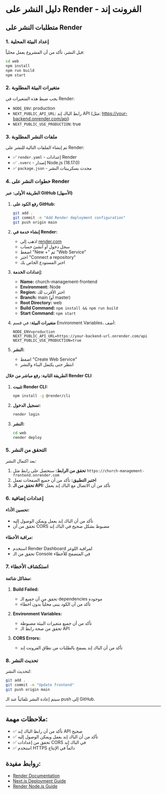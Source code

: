 # دليل النشر على Render - الفرونت إند

## متطلبات النشر على Render

### 1. إعداد البيئة المحلية
قبل النشر، تأكد من أن المشروع يعمل محلياً:

```bash
cd web
npm install
npm run build
npm start
```

### 2. متغيرات البيئة المطلوبة

يجب ضبط هذه المتغيرات في Render:

- `NODE_ENV`: production
- `NEXT_PUBLIC_API_URL`: رابط الباك إند API (مثل: https://your-backend.onrender.com/api)
- `NEXT_PUBLIC_USE_PRODUCTION`: true

### 3. ملفات النشر المطلوبة

تم إنشاء الملفات التالية للنشر على Render:

- ✅ `render.yaml` - إعدادات Render
- ✅ `.nvmrc` - إصدار Node.js (18.17.0)
- ✅ `package.json` - محدث بسكريبتات النشر

### 4. خطوات النشر على Render

#### الطريقة الأولى: عبر GitHub (الأسهل)

1. **رفع الكود على GitHub:**
   ```bash
   git add .
   git commit -m "Add Render deployment configuration"
   git push origin main
   ```

2. **إنشاء خدمة في Render:**
   - اذهب إلى [render.com](https://render.com)
   - سجل دخول أو أنشئ حساب
   - اضغط "New +" ثم "Web Service"
   - اختر "Connect a repository"
   - اختر المستودع الخاص بك

3. **إعدادات الخدمة:**
   - **Name:** church-management-frontend
   - **Environment:** Node
   - **Region:** اختر الأقرب لك
   - **Branch:** main (أو master)
   - **Root Directory:** web
   - **Build Command:** `npm install && npm run build`
   - **Start Command:** `npm start`

4. **متغيرات البيئة:**
   في قسم Environment Variables، أضف:
   ```
   NODE_ENV=production
   NEXT_PUBLIC_API_URL=https://your-backend-url.onrender.com/api
   NEXT_PUBLIC_USE_PRODUCTION=true
   ```

5. **النشر:**
   - اضغط "Create Web Service"
   - انتظر حتى يكتمل البناء والنشر

#### الطريقة الثانية: رفع مباشر من خلال Render CLI

1. **تثبيت Render CLI:**
   ```bash
   npm install -g @render/cli
   ```

2. **تسجيل الدخول:**
   ```bash
   render login
   ```

3. **النشر:**
   ```bash
   cd web
   render deploy
   ```

### 5. التحقق من النشر

بعد اكتمال النشر:

1. **تحقق من الرابط:** ستحصل على رابط مثل `https://church-management-frontend.onrender.com`
2. **اختبر التطبيق:** تأكد من أن جميع الصفحات تعمل
3. **تحقق من الـ API:** تأكد من أن الاتصال مع الباك إند يعمل

### 6. إعدادات إضافية

#### تحسين الأداء:
- تأكد من أن الباك إند يعمل ويمكن الوصول إليه
- تحقق من أن CORS مضبوط بشكل صحيح في الباك إند

#### مراقبة الأخطاء:
- استخدم Render Dashboard لمراقبة اللوغز
- تحقق من الـ Console في المتصفح للأخطاء

### 7. استكشاف الأخطاء

#### مشاكل شائعة:

1. **Build Failed:**
   - تحقق من أن جميع الـ dependencies موجودة
   - تأكد من أن الكود يبنى محلياً بدون أخطاء

2. **Environment Variables:**
   - تأكد من أن جميع متغيرات البيئة مضبوطة
   - تحقق من صحة رابط الـ API

3. **CORS Errors:**
   - تأكد من أن الباك إند يسمح بالطلبات من نطاق الفرونت إند

### 8. تحديث النشر

لتحديث النشر:

```bash
git add .
git commit -m "Update frontend"
git push origin main
```

سيتم إعادة النشر تلقائياً عند الـ push إلى GitHub.

---

## ملاحظات مهمة:

- ✅ تأكد من أن رابط الباك إند API صحيح
- ✅ تأكد من أن الباك إند يعمل ويمكن الوصول إليه
- ✅ تحقق من إعدادات CORS في الباك إند
- ✅ استخدم HTTPS دائماً في الإنتاج

## روابط مفيدة:

- [Render Documentation](https://render.com/docs)
- [Next.js Deployment Guide](https://nextjs.org/docs/deployment)
- [Render Node.js Guide](https://render.com/docs/deploy-node-express-app)
